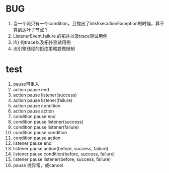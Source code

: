 # BUG

1. 当一个流只有一个condition，且抛出了linkExecutionException的时候，算不算到达叶子节点？
1. ListenerEvent.failure 的拓扑以及trace测试用例
1. if() 的trace以及拓扑测试用例
1. 流引擎线程的拒绝策略要做限制

# test

1. pause可重入
1. action pause end
1. action pause listener(success)
1. action pause listener(failure)
1. action pause condition
1. action pause action
1. condition pause end
1. condition pause listener(success)
1. condition pause listener(failure)
1. condition pause condition
1. condition pause action
1. listener pause end
1. listener pause action(before, success, failure)
1. listener pause condition(before, success, failure)
1. listener pause listener(before, success, failure)
1. pause 抛异常，或cancel
